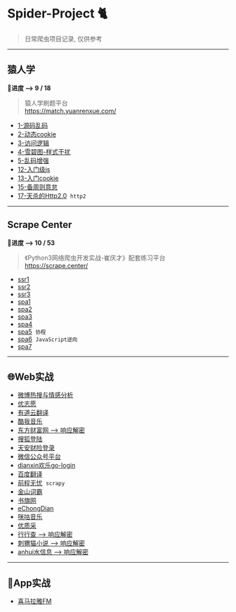 # Spider-Project 🐈
> 日常爬虫项目记录, 仅供参考
---
## 猿人学
**🚩进度 -->  9 / 18**
> 猿人学刷题平台  
> https://match.yuanrenxue.com/
- [1-源码乱码](1-源码乱码)
- [2-动态cookie](2-动态cookie)
- [3-访问逻辑](3-访问逻辑)
- [4-雪碧图-样式干扰](4-雪碧图-样式干扰)
- [5-乱码增强](5-乱码增强)
- [12-入门级js](12-入门级js)
- [13-入门cookie](13-入门cookie)
- [15-备周则意怠](15-备周则意怠)
- [17-天杀的Http2.0](17-天杀的http2)&nbsp;&nbsp;`http2`
---
## Scrape Center
**🚩进度 -->  10 / 53**
>《Python3网络爬虫开发实战-崔庆才》配套练习平台  
> https://scrape.center/
- [ssr1](Scrape%20Center/ssr1)
- [ssr2](Scrape%20Center/ssr2)
- [ssr3](Scrape%20Center/ssr3)
- [spa1](Scrape%20Center/spa1)
- [spa2](Scrape%20Center/spa2)
- [spa3](Scrape%20Center/spa3)
- [spa4](Scrape%20Center/spa4)
- [spa5](Scrape%20Center/spa5)&nbsp;&nbsp;`协程`
- [spa6](Scrape%20Center/spa6)&nbsp;&nbsp;`JavaScript逆向`
- [spa7](Scrape%20Center/spa7)
---
## 🌐Web实战
- [微博热搜与情感分析](微博热搜)
- [优志愿](优志愿)
- [有道云翻译](有道云翻译)
- [酷我音乐](酷我音乐)
- [东方财富网 --> 响应解密](东方财富网)
- [搜狐登陆](搜狐登陆)
- [天安财险登录](天安财险登录)
- [微信公众号平台](微信公众号平台)
- [dianxin欢乐go-login](dianxin欢go)
- [百度翻译](百度翻译)
- [前程无忧](Scrapy_51job/Scrapy_51job)&nbsp;&nbsp;`scrapy`
- [金山词霸](金山词霸)
- [书旗网](书旗网)
- [eChongDian](eChongDian)
- [咪咕音乐](咪咕音乐)
- [优质采](优质采)
- [行行查 --> 响应解密](行行查)
- [刺猬猫小说 --> 响应解密](刺猬猫)
- [anhui水信息 --> 响应解密](anhui水信息)
---
## 📱App实战
- [喜马拉雅FM](喜马拉雅)